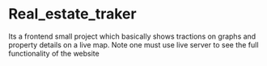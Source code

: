 # Real_estate_traker
Its a frontend small project which basically shows tractions on graphs and property details on a live map. Note one must use live server to see the full functionality of the website
